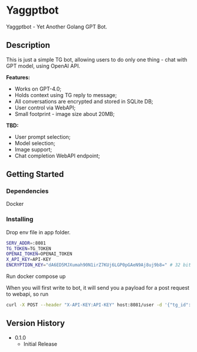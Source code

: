 # Yaggptbot

Yaggptbot - Yet Another Golang GPT Bot.

## Description

This is just a simple TG bot, allowing users to do only one thing - chat with GPT model, using OpenAI API.

**Features:**
* Works on GPT-4.0;
* Holds context using TG reply to message;
* All conversations are encrypted and stored in SQLite DB;
* User control via WebAPI;
* Small footprint - image size about 20MB;

**TBD:**
* User prompt selection;
* Model selection;
* Image support;
* Chat completion WebAPI endpoint;



## Getting Started

### Dependencies
Docker

### Installing
Drop env file in app folder.
```bash
SERV_ADDR=:8081
TG_TOKEN=TG_TOKEN
OPENAI_TOKEN=OPENAI_TOKEN
X_API_KEY=API-KEY
ENCRYPTION_KEY="dA6ED5MJXumah90N1irZ7KUj6LGP0pGAeN9Aj8uj9b8=" # 32 bit key string
```
Run docker compose up  

When you will first write to bot,  it will send you a payload for a post request to webapi, so run
```bash
curl -X POST --header "X-API-KEY:API-KEY" host:8081/user -d '{"tg_id": 123456, "tg_username": "myuser", "chat_id": 12345}'  
```


## Version History

* 0.1.0
    * Initial Release
